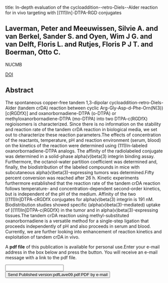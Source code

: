 title: In-depth evaluation of the cycloaddition--retro-Diels--Alder reaction for in vivo targeting with [(111)In]-DTPA-RGD conjugates

## Laverman, Peter and Meeuwissen, Silvie A. and van Berkel, Sander S. and Oyen, Wim J G. and van Delft, Floris L. and Rutjes, Floris P J T. and Boerman, Otto C.
NUCMB

<a href="https://doi.org/10.1016/j.nucmedbio.2009.05.001">DOI</a>

## Abstract
The spontaneous copper-free tandem 1,3-dipolar cycloaddition-retro-Diels-Alder (tandem crDA) reaction between cyclic Arg-Gly-Asp-d-Phe-Orn(N(3)) [c(RGDfX)] and oxanorbornadiene-DTPA (o-DTPA) or methyloxanorbornadiene-DTPA (mo-DTPA) into two DTPA-c(RGDfX) regioisomers is characterized. Since there is no information on the stability and reaction rate of the tandem crDA reaction in biological media, we set out to characterize these reaction parameters.The effects of concentration of the reactants, temperature, pH and reaction environment (serum, blood) on the kinetics of the reaction were determined using (111)In-labeled oxanorbornadiene-DTPA analogs. The affinity of the radiolabeled conjugate was determined in a solid-phase alpha(v)beta(3) integrin binding assay. Furthermore, the octanol-water partition coefficient was determined and, finally, the biodistribution of the labeled compounds in mice with subcutaneous alpha(v)beta(3)-expressing tumors was determined.Fifty percent conversion was reached after 26 h. Kinetic experiments furthermore established that the reaction rate of the tandem crDA reaction follows temperature- and concentration-dependent second-order kinetics, but is independent of the pH of the medium. Affinity of the two [(111)In]DTPA-cRGDfX conjugates for alpha(v)beta(3) integrin is 191 nM. Biodistribution studies showed specific (alpha(v)beta(3)-mediated) uptake of [(111)In]DTPA-c(RGDfX) in the tumor and in alpha(v)beta(3)-expressing tissues.The tandem crDA reaction using methyl-substituted oxanorbornadiene is a versatile method for a single-step ligation that proceeds independently of pH and also proceeds in serum and blood. Currently, we are further looking into enhancement of reaction kinetics and exploitation of tandem crDA in vivo.

A <b>pdf file</b> of this publication is available for personal use.Enter your e-mail address in the box below and press the button. You will receive an e-mail message with a link to the pdf file.
<form action="sender.php">  <input type="text" name="email">  <input type="submit" value="Send Published version:pdfLave09.pdf:PDF by e-mail"></form>